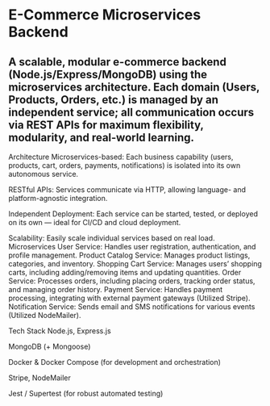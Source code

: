 # E-Commerce Microservices Backend <br/>
## A scalable, modular e-commerce backend (Node.js/Express/MongoDB) using the microservices architecture. Each domain (Users, Products, Orders, etc.) is managed by an independent service; all communication occurs via REST APIs for maximum flexibility, modularity, and real-world learning.

Architecture
Microservices-based:
Each business capability (users, products, cart, orders, payments, notifications) is isolated into its own autonomous service.

RESTful APIs:
Services communicate via HTTP, allowing language- and platform-agnostic integration.

Independent Deployment:
Each service can be started, tested, or deployed on its own — ideal for CI/CD and cloud deployment.

Scalability:
Easily scale individual services based on real load.
Microservices
User Service: Handles user registration, authentication, and profile management.
Product Catalog Service: Manages product listings, categories, and inventory.
Shopping Cart Service: Manages users’ shopping carts, including adding/removing items and updating quantities.
Order Service: Processes orders, including placing orders, tracking order status, and managing order history.
Payment Service: Handles payment processing, integrating with external payment gateways (Utilized Stripe).
Notification Service: Sends email and SMS notifications for various events (Utilized NodeMailer).

Tech Stack
Node.js, Express.js

MongoDB (+ Mongoose)

Docker & Docker Compose (for development and orchestration)

Stripe, NodeMailer

Jest / Supertest (for robust automated testing)
